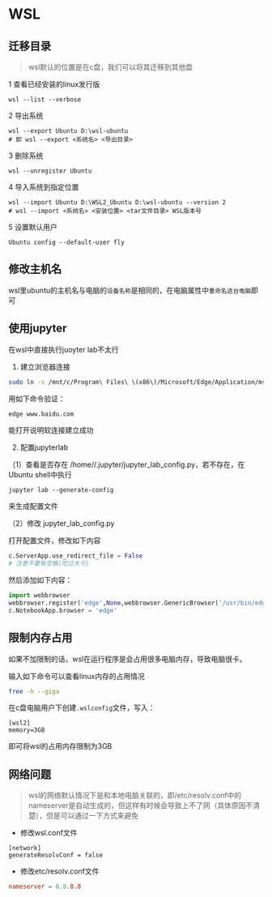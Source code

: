 # WSL
## 迁移目录
> wsl默认的位置是在c盘，我们可以将其迁移到其他盘

1 查看已经安装的linux发行版
```
wsl --list --verbose
```
2 导出系统
```
wsl --export Ubuntu D:\wsl-ubuntu
# 即 wsl --export <系统名> <导出目录>
```
3 删除系统
```
wsl --unregister Ubuntu
```
4 导入系统到指定位置
```
wsl --import Ubuntu D:\WSL2_Ubuntu D:\wsl-ubuntu --version 2
# wsl --import <系统名> <安装位置> <tar文件目录> WSL版本号
```
5 设置默认用户
```
Ubuntu config --default-user fly
```
## 修改主机名
wsl里ubuntu的主机名与电脑的`设备名称`是相同的，在电脑属性中`重命名这台电脑`即可

## 使用jupyter
在wsl中直接执行juoyter lab不太行

1. 建立浏览器连接
```bash
sudo ln -s /mnt/c/Program\ Files\ \(x86\)/Microsoft/Edge/Application/msedge.exe /usr/bin/edge
```
用如下命令验证：
```bash
edge www.baidu.com
```
能打开说明软连接建立成功

2. 配置jupyterlab

（1）查看是否存在 /home/<username>/.jupyter/jupyter_lab_config.py，若不存在，在Ubuntu shell中执行
```
jupyter lab --generate-config
```
来生成配置文件

（2）修改 jupyter_lab_config.py

打开配置文件，修改如下内容
```python
c.ServerApp.use_redirect_file = False
# 注意不要有空格(吃过大亏)
```
然后添加如下内容：
```python
import webbrowser
webbrowser.register('edge',None,webbrowser.GenericBrowser('/usr/bin/edge'))
c.NotebookApp.browser = 'edge'
```


## 限制内存占用

如果不加限制的话，wsl在运行程序是会占用很多电脑内存，导致电脑很卡。

输入如下命令可以查看linux内存的占用情况
```bash
free -h --giga
```
在c盘电脑用户下创建`.wslconfig`文件，写入：
```
[wsl2]
memory=3GB
```
即可将wsl的占用内存限制为3GB

## 网络问题
> wsl的网络默认情况下是和本地电脑关联的，即/etc/resolv.conf中的nameserver是自动生成的，但这样有时候会导致上不了网（具体原因不清楚），但是可以通过一下方式来避免

- 修改wsl.conf文件
```shell
[network]
generateResolvConf = false
```

- 修改etc/resolv.conf文件
```conf
nameserver = 8.8.8.8
```
